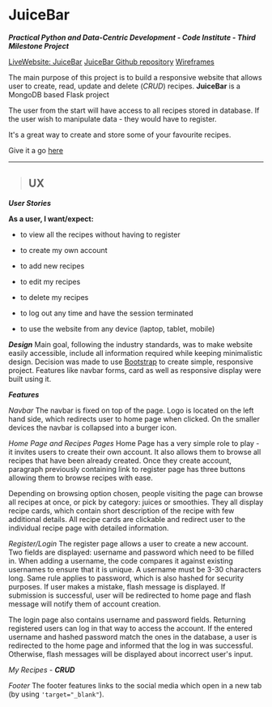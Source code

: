 # **JuiceBar**   
***Practical Python and Data-Centric Development - Code Institute - Third Milestone Project***  
  
[LiveWebsite: JuiceBar](https://juicebar-cookbook.herokuapp.com/)
[JuiceBar Github repository](https://github.com/sneachda/juicebar-ms3) 
[Wireframes]()

  
The main purpose of this project is to build a responsive website that allows user to create, read, update and delete (*CRUD*) recipes. **JuiceBar** is a MongoDB based Flask project  
  
The user from the start will have access to all recipes stored in database. If the user wish to manipulate data - they would have to register.  
  
It's a great way to create and store some of your favourite recipes.    
  
Give it a go [here](https://juicebar-cookbook.herokuapp.com/)

***
>##  UX

***User Stories***

****As a user, I want/expect:****

- to view all the recipes without having to register

- to create my own account

- to add new recipes

- to edit my recipes

- to delete my recipes

- to log out any time and have the session terminated

- to use the website from any device (laptop, tablet, mobile)

***Design***
Main goal, following the industry standards, was to make website easily accessible, include all information required while keeping minimalistic design. 
Decision was made to use [Bootstrap](https://getbootstrap.com) to create simple, responsive project. Features like navbar forms, card as well as responsive display were built using it. 

***Features***

*Navbar*
The navbar is fixed on top of the page. Logo is located on the left hand side, which redirects user to home page when clicked.  On the smaller devices the navbar is collapsed into a burger icon.  

*Home Page and Recipes Pages*
Home Page has a very simple role to play - it invites users to create their own account. It also allows them to browse all recipes that have been already created. 
Once they create account, paragraph previously containing link to register page has three buttons allowing them to browse recipes with ease. 

Depending on browsing option chosen, people visiting the page can browse all recipes at once, or pick by category: juices or smoothies. They all display recipe cards, which contain short description of the recipe with few additional details. All recipe cards are clickable and redirect user to the individual recipe page with detailed information. 

*Register/Login*
The register page allows a user to create a new account. Two fields are displayed: username and password which need to be filled in. When adding a username, the code compares it against existing usernames to ensure that it is unique. A username must be 3-30 characters long. Same rule applies to password, which is also hashed for security purposes. If user makes a mistake, flash message is displayed. If submission is successful, user will be redirected to home page and flash message will notify them of account creation. 

The login page also contains username and password fields. Returning registered users can log in that way to access the account. 
If the entered username and hashed password match the ones in the database, a user is redirected to the home page and informed that the log in was successful. Otherwise, flash messages will be displayed about incorrect user's input. 

*My Recipes - **CRUD***


*Footer*
The footer features links to the social media which open in a new tab (by using  `'target="_blank"`).

